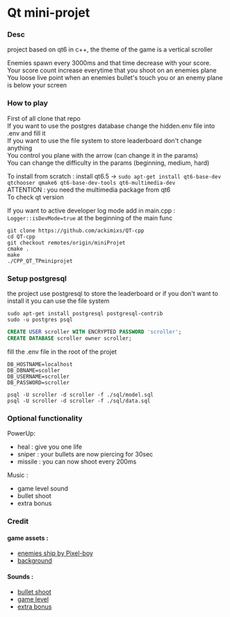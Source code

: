 # Qt mini-projet
### Desc
project based on qt6 in c++, the theme of the game is a vertical scroller

Enemies spawn every 3000ms and that time decrease with your score.  
Your score count increase everytime that you shoot on an enemies plane  
You loose live point when an enemies bullet's touch you or an enemy plane is below your screen  


### How to play
First of all clone that repo  
If you want to use the postgres database change the hidden.env file into .env and fill it  
If you want to use the file system to store leaderboard don't change anything  
You control you plane with the arrow (can change it in the params)  
You can change the difficulty in the params
(beginning, medium, hard)

To install from scratch :
install qt6.5 -> `sudo apt-get install qt6-base-dev qtchooser qmake6 qt6-base-dev-tools qt6-multimedia-dev`  
ATTENTION : you need the multimedia package from qt6  
To check qt version

If you want to active developer log mode add in main.cpp :
`Logger::isDevMode=true` at the beginning of the main func


```commandline
git clone https://github.com/ackimixs/QT-cpp
cd QT-cpp
git checkout remotes/origin/miniProjet
cmake .
make
./CPP_QT_TPminiprojet
```

### Setup postgresql
the project use postgresql to store the leaderboard or if you don't want to install it you can use the file system
```commandline
sudo apt-get install postgresql postgresql-contrib
sudo -u postgres psql
```
```sql
CREATE USER scroller WITH ENCRYPTED PASSWORD 'scroller';
CREATE DATABASE scroller owner scroller;
```
fill the .env file in the root of the projet
```dotenv
DB_HOSTNAME=localhost
DB_DBNAME=scoller
DB_USERNAME=scroller
DB_PASSWORD=scroller
```
```commandline
psql -U scroller -d scroller -f ./sql/model.sql
psql -U scroller -d scroller -f ./sql/data.sql
```

### Optional functionality
PowerUp:
- heal : give you one life
- sniper : your bullets are now piercing for 30sec
- missile : you can now shoot every 200ms

Music :
- game level sound
- bullet shoot
- extra bonus


### Credit  
#### game assets :

- [enemies ship by Pixel-boy](https://www.patreon.com/SparklinLabs?ty=h)
- [background](https://www.gamedeveloperstudio.com)
#### Sounds :

- [bullet shoot](https://mixkit.co/free-sound-effects/)
- [game level](https://mixkit.co/free-sound-effects/)
- [extra bonus](https://mixkit.co/free-sound-effects/)
